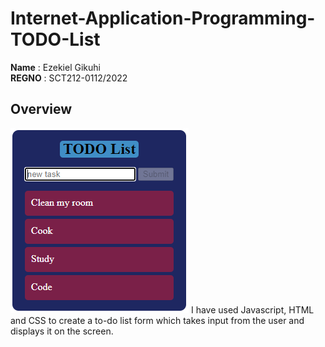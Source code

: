 # Internet-Application-Programming-TODO-List
**Name**  : Ezekiel Gikuhi<br>
**REGNO** : SCT212-0112/2022<br>

## Overview
![Image](Captureb.PNG) I have used Javascript, HTML and CSS to create a to-do list form which takes input from the user and displays it on the screen.
